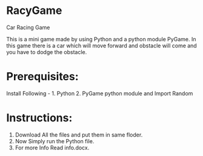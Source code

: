 # RacyGame
Car Racing Game

This is a mini game made by using Python and a python module PyGame.
In this game there is a car which will move forward and obstacle will come and you have to dodge the obstacle.

# Prerequisites:
Install Following - 1. Python
                    2. PyGame python module and Import Random

# Instructions:
1. Download All the files and put them in same floder.
2. Now Simply run the Python file.
3. For more Info Read info.docx.
